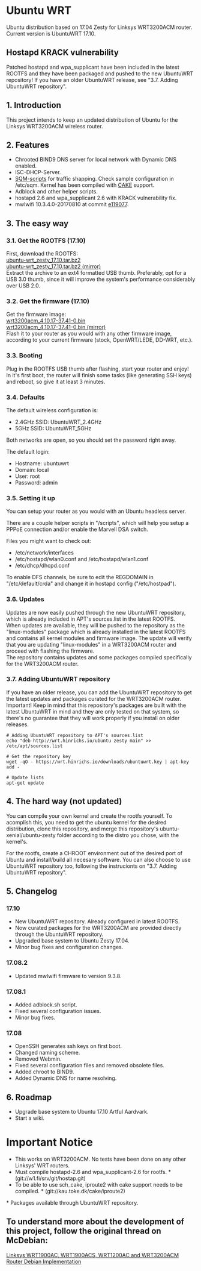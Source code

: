 # Ubuntu WRT
Ubuntu distribution based on 17.04 Zesty for Linksys WRT3200ACM router.  
Current version is UbuntuWRT 17.10.  

## Hostapd KRACK vulnerability
Patched hostapd and wpa_supplicant have been included in the latest ROOTFS and they have been packaged and pushed to the new UbuntuWRT repository! If you have an older UbuntuWRT release, see "3.7. Adding UbuntuWRT repository".   

## 1. Introduction
This project intends to keep an updated distribution of Ubuntu for the Linksys WRT3200ACM wireless router.

## 2. Features
* Chrooted BIND9 DNS server for local network with Dynamic DNS enabled.  
* ISC-DHCP-Server.  
* [SQM-scripts](https://github.com/tohojo/sqm-scripts) for traffic shapping. Check sample configuration in /etc/sqm. Kernel has been compiled with [CAKE](https://www.bufferbloat.net/projects/codel/wiki/Cake/) support.  
* Adblock and other helper scripts.  
* hostapd 2.6 and wpa_supplicant 2.6 with KRACK vulnerability fix.  
* mwlwifi 10.3.4.0-20170810 at commit [e119077](https://github.com/kaloz/mwlwifi/commit/e119077b68d64e368cb9cc46bd364308db4289dc).  

## 3. The easy way

### 3.1. Get the ROOTFS (17.10)
First, download the ROOTFS:  
[ubuntu-wrt_zesty_17.10.tar.bz2](https://www.mediafire.com/file/3cafnu5wcde5al1/ubuntu-wrt_zesty_17.10.tar.bz2)  
[ubuntu-wrt_zesty_17.10.tar.bz2 (mirror)](https://wrt.hinrichs.io/downloads/17.10/ubuntu-wrt_zesty_17.10.tar.bz2)  
Extract the archive to an ext4 formatted USB thumb. Preferably, opt for a USB 3.0 thumb, since it will improve the system's performance considerably over USB 2.0.  

### 3.2. Get the firmware (17.10)
Get the firmware image:  
[wrt3200acm_4.10.17-37.41-0.bin](http://www.mediafire.com/file/oll4p9eudw6dawo/wrt3200acm_4.10.17-37.41-0.bin)  
[wrt3200acm_4.10.17-37.41-0.bin (mirror)](https://wrt.hinrichs.io/downloads/17.10/wrt3200acm_4.10.17-37.41-0.bin)  
Flash it to your router as you would with any other firmware image, according to your current firmware (stock, OpenWRT/LEDE, DD-WRT, etc.).  

### 3.3. Booting
Plug in the ROOTFS USB thumb after flashing, start your router and enjoy!  
In it's first boot, the router will finish some tasks (like generating SSH keys) and reboot, so give it at least 3 minutes.  

### 3.4. Defaults
The default wireless configuration is:  

* 2.4GHz SSID: UbuntuWRT_2.4GHz  
* 5GHz SSID: UbuntuWRT_5GHz  

Both networks are open, so you should set the password right away.  

The default login:  

* Hostname: ubuntuwrt  
* Domain: local  
* User: root  
* Password: admin  

### 3.5. Setting it up
You can setup your router as you would with an Ubuntu headless server.  

There are a couple helper scripts in "/scripts", which will help you setup a PPPoE connection and/or enable the Marvell DSA switch.  

Files you might want to check out:  
* /etc/network/interfaces  
* /etc/hostapd/wlan0.conf and /etc/hostapd/wlan1.conf  
* /etc/dhcp/dhcpd.conf  

To enable DFS channels, be sure to edit the REGDOMAIN in "/etc/default/crda" and change it in hostapd config ("/etc/hostpad").  

### 3.6. Updates
Updates are now easily pushed through the new UbuntuWRT repository, which is already included in APT's sources.list in the latest ROOTFS.  
When updates are available, they will be pushed to the repository as the "linux-modules" package which is already installed in the latest ROOTFS and contains all kernel modules and firmware image. The update will verify that you are updating "linux-modules" in a WRT3200ACM router and proceed with flashing the firmware.  
The repository contains updates and some packages compiled specifically for the WRT3200ACM router.  

### 3.7. Adding UbuntuWRT repository
If you have an older release, you can add the UbuntuWRT repository to get the latest updates and packages curated for the WRT3200ACM router.  
Important! Keep in mind that this repository's packages are built with the latest UbuntuWRT in mind and they are only tested on that system, so there's no guarantee that they will work properly if you install on older releases.  

```
# Adding UbuntuWRT repository to APT's sources.list  
echo "deb http://wrt.hinrichs.io/ubuntu zesty main" >> /etc/apt/sources.list  

# Get the repository key  
wget -qO - https://wrt.hinrichs.io/downloads/ubuntuwrt.key | apt-key add -  

# Update lists  
apt-get update  
```

## 4. The hard way (not updated)
You can compile your own kernel and create the rootfs yourself. To acomplish this, you need to get the ubuntu kernel for the desired distribution, clone this repository, and merge this repository's ubuntu-xenial/ubuntu-zesty folder according to the distro you chose, with the kernel's.  

For the rootfs, create a CHROOT environment out of the desired port of Ubuntu and install/build all necesary software. You can also choose to use UbuntuWRT repository too, following the instrucionts on "3.7. Adding UbuntuWRT repository".  

## 5. Changelog

### 17.10
* New UbuntuWRT repository. Already configured in latest ROOTFS.  
* Now curated packages for the WRT3200ACM are provided directly through the UbuntuWRT repository.
* Upgraded base system to Ubuntu Zesty 17.04.  
* Minor bug fixes and configuration changes.  

### 17.08.2
* Updated mwlwifi firmware to version 9.3.8.

### 17.08.1
* Added adblock.sh script.  
* Fixed several configuration issues.  
* Minor bug fixes.  

### 17.08
* OpenSSH generates ssh keys on first boot.
* Changed naming scheme.  
* Removed Webmin.  
* Fixed several configuration files and removed obsolete files.  
* Added chroot to BIND9.  
* Added Dynamic DNS for name resolving.  

## 6. Roadmap
* Upgrade base system to Ubuntu 17.10 Artful Aardvark.  
* Start a wiki.  

# Important Notice
* This works on WRT3200ACM. No tests have been done on any other Linksys' WRT routers.  
* Must compile hostapd-2.6 and wpa_supplicant-2.6 for rootfs. \* (git://w1.fi/srv/git/hostap.git)  
* To be able to use sch_cake, iproute2 with cake support needs to be compiled. \* (git://kau.toke.dk/cake/iproute2)  

\* Packages available through UbuntuWRT repository.  

## To understand more about the development of this project, follow the original thread on McDebian:
[Linksys WRT1900AC, WRT1900ACS, WRT1200AC and WRT3200ACM Router Debian Implementation](https://www.snbforums.com/threads/linksys-wrt1900ac-wrt1900acs-wrt1200ac-and-wrt3200acm-router-debian-implementation.28394/)

